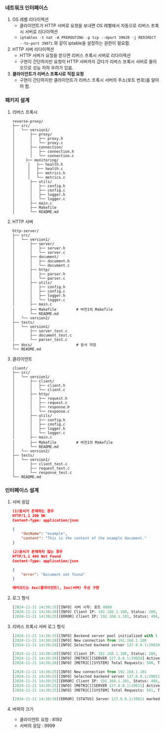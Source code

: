 ### 네트워크 인터페이스

1. OS 레벨 리다이렉션
   - 클라이언트가 HTTP 서버로 요청을 보내면 OS 레벨에서 자동으로 리버스 프록시 서버로 리다이렉션
   - `iptables -t nat -A PREROUTING -p tcp --dport 39020 -j REDIRECT --to-port 39071` 와 같이 iptable을 설정하는 권한이 필요함.
2. HTTP 서버 리다이렉션
   - HTTP 서버가 요청을 받으면 리버스 프록시 서버로 리다이렉션
   - 구현이 간단하지만 요청이 HTTP 서버까지 갔다가 리버스 프록시 서버로 돌아오므로 성능 저하 우려가 있음.
3. **클라이언트가 리버스 프록시로 직접 요청**
   - 구현이 간단하지만 클라이언트가 리버스 프록시 서버의 주소(포트 번호)를 알아야 함.

### 패키지 설계

1. 리버스 프록시

   ```
   reverse-proxy/
   ├── src/
   │   └── version1/
   │       ├── proxy/
   │       │   ├── proxy.h
   │       │   └── proxy.c
   │       ├── connection/
   │       │   ├── connection.h
   │       │   └── connection.c
   │     ├── monitoring/
   │      │   ├── health.h
   │      │   ├── health.c
   │      │   ├── metrics.h
   │      │   └── metrics.c
   │       ├── utils/
   │       │   ├── config.h
   │       │   ├── config.c
   │       │   ├── logger.h
   │       │   └── logger.c
   │       ├── main.c
   │       ├── Makefile
   │       └── README.md
   ```

2. HTTP 서버

   ```
   http-server/
   ├── src/
   │   └── version1/
   │       ├── server/
   │       │   ├── server.h
   │       │   └── server.c
   │       ├── document/
   │       │   ├── document.h
   │       │   └── document.c
   │       ├── http/
   │       │   ├── parser.h
   │       │   └── parser.c
   │       ├── utils/
   │       │   ├── config.h
   │       │   ├── config.c
   │       │   ├── logger.h
   │       │   └── logger.c
   │       ├── main.c
   │       ├── Makefile         # 버전1의 Makefile
   │       └── README.md
   │   └── version2/
   ├── tests/
   │   └── version1/
   │       ├── server_test.c
   │       ├── document_test.c
   │       └── parser_test.c
   ├── docs/                    # 문서 저장
   └── README.md
   ```

3. 클라이언트

   ```
   client/
   ├── src/
   │   └── version1/
   │       ├── client/
   │       │   ├── client.h
   │       │   └── client.c
   │       ├── http/
   │       │   ├── request.h
   │       │   ├── request.c
   │       │   ├── response.h
   │       │   └── response.c
   │       ├── utils/
   │       │   ├── config.h
   │       │   ├── config.c
   │       │   ├── logger.h
   │       │   └── logger.c
   │       ├── main.c
   │       ├── Makefile         # 버전1의 Makefile
   │       └── README.md
   │   └── version2/
   ├── tests/
   │   └── version1/
   │       ├── client_test.c
   │       ├── request_test.c
   │       └── response_test.c
   └── README.md
   ```

### 인터페이스 설계

1. 서버 응답

   ```json
   (1)문서가 존재하는 경우
   HTTP/1.1 200 OK
   Content-Type: application/json

   {
       "docName": "example",
       "content": "This is the content of the example document."
   }

   (2)문서가 존재하지 않는 경우
   HTTP/1.1 404 Not Found
   Content-Type: application/json

   {
       "error": "Document not found"
   }

   에러코드는 4xx(클라이언트), 5xx(서버) 우선 구현
   ```

2. 로그 형식

   ```python
   [2024-11-21 14:30:15][INFO] 서버 시작: 포트 8080
   [2024-11-21 14:30:20][INFO] Client IP: 192.168.1.100, Status: 200, Response: {"docName": "example", "content": "..."}
   [2024-11-21 14:30:25][ERROR] Client IP: 192.168.1.101, Status: 404, Response: {"error": "Document not found"}
   ```

3. 리버스 프록시 서버 로그 형식

   ```python
   [2024-11-21 14:30:15][INFO] Backend server pool initialized with 5 servers
   [2024-11-21 14:30:20][INFO] New connection from 192.168.1.100
   [2024-11-21 14:30:20][INFO] Selected backend server 127.0.0.1:39020

   [2024-11-21 14:30:20][INFO] Client IP: 192.168.1.100, Status: 200, Response: {"docName": "example", "content": "..."}
   [2024-11-21 14:30:20][INFO] [METRIC][SERVER 127.0.0.1:39020] Active: 3, Total: 150, Failures: 2, Avg Response: 45.5ms
   [2024-11-21 14:30:20][INFO] [METRIC][SYSTEM] Total Requests: 500, Total Failures: 5, Avg Response: 48.2ms

   [2024-11-21 14:30:25][INFO] New connection from 192.168.1.101
   [2024-11-21 14:30:25][INFO] Selected backend server 127.0.0.1:39021
   [2024-11-21 14:30:25][ERROR] Client IP: 192.168.1.101, Status: 404, Response: {"error": "Document not found"}
   [2024-11-21 14:30:25][INFO] [METRIC][SERVER 127.0.0.1:39021] Active: 2, Total: 145, Failures: 3, Avg Response: 47.8ms
   [2024-11-21 14:30:25][INFO] [METRIC][SYSTEM] Total Requests: 501, Total Failures: 6, Avg Response: 48.3ms

   [2024-11-21 14:30:30][ERROR] [STATUS] Server 127.0.0.1:39021 marked as unhealthy
   ```

4. 버퍼의 크기
   - 클라이언트 요청 : 8192
   - 서버의 응답 : 9999
